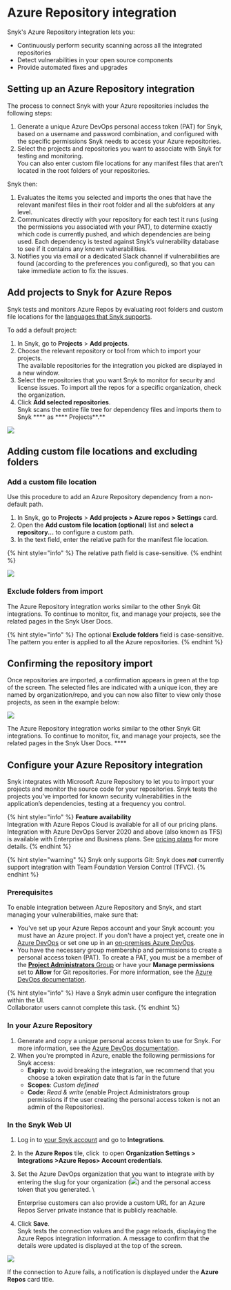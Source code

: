 # Azure Repository integration

Snyk's Azure Repository integration lets you:

* Continuously perform security scanning across all the integrated repositories
* Detect vulnerabilities in your open source components
* Provide automated fixes and upgrades

## Setting up an Azure Repository integration

The process to connect Snyk with your Azure repositories includes the following steps:&#x20;

1. Generate a unique Azure DevOps personal access token (PAT) for Snyk, based on a username and password combination, and configured with the specific permissions Snyk needs to access your Azure repositories.&#x20;
2. Select the projects and repositories you want to associate with Snyk for testing and monitoring. \
   You can also enter custom file locations for any manifest files that aren't located in the root folders of your repositories.

Snyk then:&#x20;

1. Evaluates the items you selected and imports the ones that have the relevant manifest files in their root folder and all the subfolders at any level.
2. Communicates directly with your repository for each test it runs (using the permissions you associated with your PAT), to determine exactly which code is currently pushed, and which dependencies are being used. Each dependency is tested against Snyk’s vulnerability database to see if it contains any known vulnerabilities.
3. Notifies you via email or a dedicated Slack channel if vulnerabilities are found (according to the preferences you configured), so that you can take immediate action to fix the issues.

## Add projects to Snyk for Azure Repos

Snyk tests and monitors Azure Repos by evaluating root folders and custom file locations for the [languages that Snyk supports](https://docs.snyk.io/introducing-snyk/snyk-languages-and-integrations#supported-languages).

To add a default project:&#x20;

1. In Snyk, go to **Projects** > **Add projects**.&#x20;
2. Choose the relevant repository or tool from which to import your projects.  \
   The available repositories for the integration you picked are displayed in a new window.
3. Select the repositories that you want Snyk to monitor for security and license issues. To import all the repos for a specific organization, check the organization.
4. Click **Add selected repositories**. \
   Snyk scans the entire file tree for dependency files and imports them to Snyk **** as **** Projects**.**

![ ](<../../.gitbook/assets/uuid-cae3b5b8-6971-406c-3c00-91c9d1a570a2-en (1).png>)

## Adding custom file locations and excluding folders

### Add a custom file location

Use this procedure to add an Azure Repository dependency from a non-default path.

1. &#x20;In Snyk, go to **Projects** > **Add projects > Azure repos > Settings** card.&#x20;
2. Open the **Add custom file location (optional)** list and **select a repository...** to configure a custom path.&#x20;
3. In the text field, enter the relative path for the manifest file location.

{% hint style="info" %}
The relative path field is case-sensitive.
{% endhint %}

![](<../../.gitbook/assets/azure\_custom\_repo-11aug2022 (1).png>)

### Exclude folders from import

The Azure Repository integration works similar to the other Snyk Git integrations. To continue to monitor, fix, and manage your projects, see the related pages in the Snyk User Docs.

{% hint style="info" %}
The optional **Exclude folders** field is case-sensitive. The pattern you enter is applied to all the Azure repositories.
{% endhint %}

## **Confirming the repository import**

Once repositories are imported, a confirmation appears in green at the top of the screen. The selected files are indicated with a unique icon, they are named by organization/repo, and you can now also filter to view only those projects, as seen in the example below:

![](<../../.gitbook/assets/image (14).png>)

The Azure Repository integration works similar to the other Snyk Git integrations. To continue to monitor, fix, and manage your projects, see the related pages in the Snyk User Docs. ****&#x20;

## Configure your Azure Repository integration

Snyk integrates with Microsoft Azure Repository to let you to import your projects and monitor the source code for your repositories. Snyk tests the projects you’ve imported for known security vulnerabilities in the application’s dependencies, testing at a frequency you control.

{% hint style="info" %}
**Feature availability**\
Integration with Azure Repos Cloud is available for all of our pricing plans. Integration with Azure DevOps Server 2020 and above (also known as TFS) is available with Enterprise and Business plans. See [pricing plans](https://snyk.io/plans/) for more details.
{% endhint %}

{% hint style="warning" %}
Snyk only supports Git: Snyk does _**not**_ currently support integration with Team Foundation Version Control (TFVC).
{% endhint %}

### Prerequisites

To enable integration between Azure Repository and Snyk, and start managing your vulnerabilities, make sure that:

* You've set up your Azure Repos account and your Snyk account: you must have an Azure project. If you don't have a project yet, create one in [Azure DevOps](https://docs.microsoft.com/en-us/azure/devops/user-guide/sign-up-invite-teammates?view=azure-devops) or set one up in an [on-premises Azure DevOps](https://docs.microsoft.com/en-us/azure/devops/organizations/projects/create-project?view=azure-devops).
* You have the necessary group membership and permissions to create a personal access token (PAT). To create a PAT, you must be a member of the [**Project Administrators** Group](https://docs.microsoft.com/en-us/azure/devops/organizations/security/change-project-level-permissions?view=azure-devops) or have your **Manage permissions** set to **Allow** for Git repositories. For more information, see the [Azure DevOps documentation](https://docs.microsoft.com/en-us/azure/devops/repos/git/set-git-repository-permissions).

{% hint style="info" %}
Have a Snyk admin user configure the integration within the UI. \
Collaborator users cannot complete this task.
{% endhint %}

### **In your Azure Repository**

1. Generate and copy a unique personal access token to use for Snyk. For more information, see the [Azure DevOps documentation](https://docs.microsoft.com/en-us/azure/devops/organizations/accounts/use-personal-access-tokens-to-authenticate?view=azure-devops).
2. When you're prompted in Azure, enable the following permissions for Snyk access:
   * **Expiry**: to avoid breaking the integration, we recommend that you choose a token expiration date that is far in the future&#x20;
   * **Scopes**: _Custom defined_
   * **Code**: _Read & write_ (enable Project Administrators group permissions if the user creating the personal access token is not an admin of the Repositories).

### In the Snyk Web UI

1. Log in to [your Snyk account](https://app.snyk.io) and go to **Integrations**.
2. In the **Azure Repos** tile, click <img src="../../.gitbook/assets/integration_settings_tile_cog-11aug2022.png" alt="" data-size="line"> to open **Organization Settings > Integrations >Azure Repos> Account credentials**. \
   &#x20;<img src="../../.gitbook/assets/integrations -azure_repo_tile-11aug2022.png" alt="" data-size="original">\
   &#x20;
3.  Set the Azure DevOps organization that you want to integrate with by entering the slug for your organization (![](<../../.gitbook/assets/image (62).png>)) and the personal access token that you generated. \


    Enterprise customers can also provide a custom URL for an Azure Repos Server private instance that is publicly reachable.
4. Click **Save**. \
   Snyk tests the connection values and the page reloads, displaying the Azure Repos integration information. A message to confirm that the details were updated is displayed at the top of the screen.&#x20;

![](../../.gitbook/assets/azure-updated\_14aug2022.png)

If the connection to Azure fails, a notification is displayed under the **Azure Repos** card title.\
&#x20;<img src="../../.gitbook/assets/azure-no-connect_31july2022.png" alt="" data-size="original">
